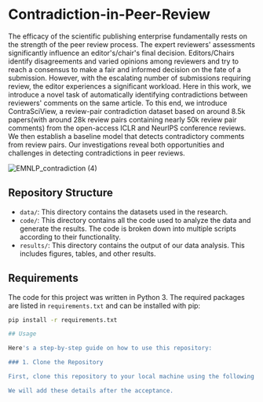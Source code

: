 # Contradiction-in-Peer-Review

The efficacy of the scientific publishing enterprise fundamentally rests on the strength of the peer review process. The expert reviewers' assessments significantly influence an editor's/chair's final decision. Editors/Chairs identify disagreements and varied opinions among reviewers and try to reach a consensus to make a fair and informed decision on the fate of a submission. However, with the escalating number of submissions requiring review, the editor experiences a significant workload. Here in this work, we introduce a novel task of automatically identifying contradictions between reviewers' comments on the same article. To this end, we introduce ContraSciView, a review-pair contradiction dataset based on around 8.5k papers(with around 28k review pairs containing nearly 50k review pair comments) from the open-access ICLR and NeurIPS conference reviews. We then establish a baseline model that detects contradictory comments from review pairs. Our investigations reveal both opportunities and challenges in detecting contradictions in peer reviews.

![EMNLP_contradiction (4)](https://github.com/sandeep82945/Contradiction-in-Peer-Review/assets/25824607/6464d570-d243-4567-853d-6055e42ab575)

## Repository Structure

- `data/`: This directory contains the datasets used in the research. 
- `code/`: This directory contains all the code used to analyze the data and generate the results. The code is broken down into multiple scripts according to their functionality.
- `results/`: This directory contains the output of our data analysis. This includes figures, tables, and other results.

## Requirements

The code for this project was written in Python 3. The required packages are listed in `requirements.txt` and can be installed with pip:

```bash
pip install -r requirements.txt

## Usage

Here's a step-by-step guide on how to use this repository:

### 1. Clone the Repository

First, clone this repository to your local machine using the following command in your terminal:

We will add these details after the acceptance.


